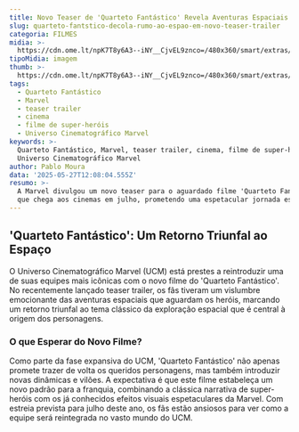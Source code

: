 ```yaml
---
title: Novo Teaser de 'Quarteto Fantástico' Revela Aventuras Espaciais Emocionantes
slug: quarteto-fantstico-decola-rumo-ao-espao-em-novo-teaser-trailer
categoria: FILMES
midia: >-
  https://cdn.ome.lt/npK7T8y6A3--iNY__CjvEL9znco=/480x360/smart/extras/conteudos/quarteto-fantastio-teaser.jpg
tipoMidia: imagem
thumb: >-
  https://cdn.ome.lt/npK7T8y6A3--iNY__CjvEL9znco=/480x360/smart/extras/conteudos/quarteto-fantastio-teaser.jpg
tags:
  - Quarteto Fantástico
  - Marvel
  - teaser trailer
  - cinema
  - filme de super-heróis
  - Universo Cinematográfico Marvel
keywords: >-
  Quarteto Fantástico, Marvel, teaser trailer, cinema, filme de super-heróis,
  Universo Cinematográfico Marvel
author: Pablo Moura
data: '2025-05-27T12:08:04.555Z'
resumo: >-
  A Marvel divulgou um novo teaser para o aguardado filme 'Quarteto Fantástico',
  que chega aos cinemas em julho, prometendo uma espetacular jornada espacial.
---
```


## 'Quarteto Fantástico': Um Retorno Triunfal ao Espaço

O Universo Cinematográfico Marvel (UCM) está prestes a reintroduzir uma de suas equipes mais icônicas com o novo filme do 'Quarteto Fantástico'. No recentemente lançado teaser trailer, os fãs tiveram um vislumbre emocionante das aventuras espaciais que aguardam os heróis, marcando um retorno triunfal ao tema clássico da exploração espacial que é central à origem dos personagens.

### O que Esperar do Novo Filme?

Como parte da fase expansiva do UCM, 'Quarteto Fantástico' não apenas promete trazer de volta os queridos personagens, mas também introduzir novas dinâmicas e vilões. A expectativa é que este filme estabeleça um novo padrão para a franquia, combinando a clássica narrativa de super-heróis com os já conhecidos efeitos visuais espetaculares da Marvel. Com estreia prevista para julho deste ano, os fãs estão ansiosos para ver como a equipe será reintegrada no vasto mundo do UCM.
